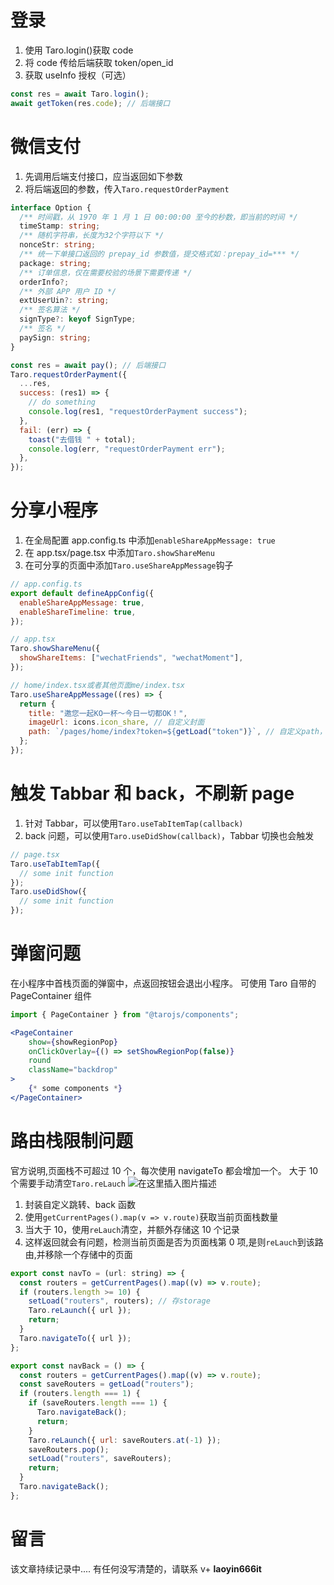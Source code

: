 ﻿# 登录

1.  使用 Taro.login()获取 code
2.  将 code 传给后端获取 token/open_id
3.  获取 useInfo 授权（可选）

```js
const res = await Taro.login();
await getToken(res.code); // 后端接口
```

# 微信支付

1.  先调用后端支付接口，应当返回如下参数
2.  将后端返回的参数，传入`Taro.requestOrderPayment`

```ts
interface Option {
  /** 时间戳，从 1970 年 1 月 1 日 00:00:00 至今的秒数，即当前的时间 */
  timeStamp: string;
  /** 随机字符串，长度为32个字符以下 */
  nonceStr: string;
  /** 统一下单接口返回的 prepay_id 参数值，提交格式如：prepay_id=*** */
  package: string;
  /** 订单信息，仅在需要校验的场景下需要传递 */
  orderInfo?;
  /** 外部 APP 用户 ID */
  extUserUin?: string;
  /** 签名算法 */
  signType?: keyof SignType;
  /** 签名 */
  paySign: string;
}
```

```js
const res = await pay(); // 后端接口
Taro.requestOrderPayment({
  ...res,
  success: (res1) => {
    // do something
    console.log(res1, "requestOrderPayment success");
  },
  fail: (err) => {
    toast("去借钱 " + total);
    console.log(err, "requestOrderPayment err");
  },
});
```

# 分享小程序

1.  在全局配置 app.config.ts 中添加`enableShareAppMessage: true`
2.  在 app.tsx/page.tsx 中添加`Taro.showShareMenu`
3.  在可分享的页面中添加`Taro.useShareAppMessage`钩子

```js
// app.config.ts
export default defineAppConfig({
  enableShareAppMessage: true,
  enableShareTimeline: true,
});

// app.tsx
Taro.showShareMenu({
  showShareItems: ["wechatFriends", "wechatMoment"],
});

// home/index.tsx或者其他页面me/index.tsx
Taro.useShareAppMessage((res) => {
  return {
    title: "邀您一起KO一杯～今日一切都OK！",
    imageUrl: icons.icon_share, // 自定义封面
    path: `/pages/home/index?token=${getLoad("token")}`, // 自定义path，可以在router.params里获取参数
  };
});
```

# 触发 Tabbar 和 back，不刷新 page

1.  针对 Tabbar，可以使用`Taro.useTabItemTap(callback)`
2.  back 问题，可以使用`Taro.useDidShow(callback)`，Tabbar 切换也会触发

```js
// page.tsx
Taro.useTabItemTap({
  // some init function
});
Taro.useDidShow({
  // some init function
});
```

# 弹窗问题

在小程序中首栈页面的弹窗中，点返回按钮会退出小程序。
可使用 Taro 自带的 PageContainer 组件

```jsx
import { PageContainer } from "@tarojs/components";

<PageContainer
	show={showRegionPop}
	onClickOverlay={() => setShowRegionPop(false)}
	round
	className="backdrop"
>
	{* some components *}
</PageContainer>
```

# 路由栈限制问题

官方说明,页面栈不可超过 10 个，每次使用 navigateTo 都会增加一个。
大于 10 个需要手动清空`Taro.reLauch`
![在这里插入图片描述](https://img-blog.csdnimg.cn/direct/6b0454db792446399d2d5e68cb6c64f6.png)

1.  封装自定义跳转、back 函数
2.  使用`getCurrentPages().map(v => v.route)`获取当前页面栈数量
3.  当大于 10，使用`reLauch`清空，并额外存储这 10 个记录
4.  这样返回就会有问题，检测当前页面是否为页面栈第 0 项,是则`reLauch`到该路由,并移除一个存储中的页面

```js
export const navTo = (url: string) => {
  const routers = getCurrentPages().map((v) => v.route);
  if (routers.length >= 10) {
    setLoad("routers", routers); // 存storage
    Taro.reLaunch({ url });
    return;
  }
  Taro.navigateTo({ url });
};

export const navBack = () => {
  const routers = getCurrentPages().map((v) => v.route);
  const saveRouters = getLoad("routers");
  if (routers.length === 1) {
    if (saveRouters.length === 1) {
      Taro.navigateBack();
      return;
    }
    Taro.reLaunch({ url: saveRouters.at(-1) });
    saveRouters.pop();
    setLoad("routers", saveRouters);
    return;
  }
  Taro.navigateBack();
};
```

# 留言

该文章持续记录中....
有任何没写清楚的，请联系 v+ **laoyin666it**
